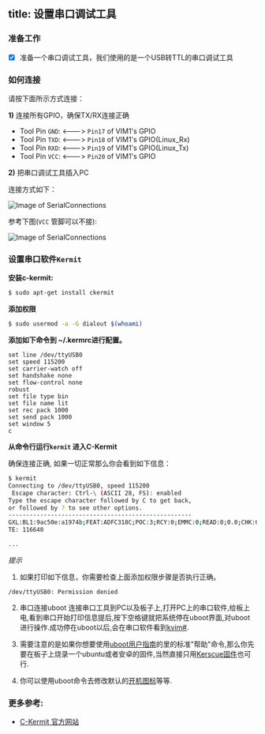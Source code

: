 title: 设置串口调试工具
---

### 准备工作
- [x] 准备一个串口调试工具，我们使用的是一个USB转TTL的串口调试工具

### 如何连接
请按下面所示方式连接：

**1)** 连接所有GPIO，确保TX/RX连接正确

  * Tool Pin `GND`: <---> `Pin17` of VIM1's GPIO
  * Tool Pin `TXD`: <---> `Pin18` of VIM1's GPIO(Linux_Rx)
  * Tool Pin `RXD`: <---> `Pin19` of VIM1's GPIO(Linux_Tx)
  * Tool Pin `VCC`: <---> `Pin20` of VIM1's GPIO

**2)** 把串口调试工具插入PC

连接方式如下：

![Image of SerialConnections](/images/vim1/SerialConnections_3Pin.png)

参考下图(`VCC` 管脚可以不接):

![Image of SerialConnections](/images/vim1/SerialConnections.png)


### 设置串口软件`Kermit`
**安装c-kermit:**
```sh
$ sudo apt-get install ckermit
```

**添加权限**
```sh
$ sudo usermod -a -G dialout $(whoami)
```

**添加如下命令到 ~/.kermrc进行配置。**
```
set line /dev/ttyUSB0
set speed 115200
set carrier-watch off
set handshake none
set flow-control none
robust
set file type bin
set file name lit
set rec pack 1000
set send pack 1000
set window 5
c
```

**从命令行运行`kermit` 进入C-Kermit**

确保连接正确, 如果一切正常那么你会看到如下信息：
```sh
$ kermit
Connecting to /dev/ttyUSB0, speed 115200
 Escape character: Ctrl-\ (ASCII 28, FS): enabled
Type the escape character followed by C to get back,
or followed by ? to see other options.
----------------------------------------------------
GXL:BL1:9ac50e:a1974b;FEAT:ADFC318C;POC:3;RCY:0;EMMC:0;READ:0;0.0;CHK:0;
TE: 116640

...

```
*提示*
1. 如果打印如下信息，你需要检查上面添加权限步骤是否执行正确。
```
/dev/ttyUSB0: Permission denied
```

2. 串口连接uboot
连接串口工具到PC以及板子上,打开PC上的串口软件,给板上电,看到串口开始打印信息提后,按下空格键就把系统停在uboot界面,对uboot进行操作.成功停在uboot以后,会在串口软件看到[kvim#](/zh-cn/vim1/UBootUsage.html).

3. 需要注意的是如果你想要使用[uboot用户指南](/zh-cn/vim1/UBootUsage.html)的里的标准"帮助"命令,那么你先要在板子上烧录一个ubuntu或者安卓的固件,当然直接只用[Kerscue固件](https://dl.khadas.com/Firmware/Krescue/images/)也可行.

4. 你可以使用uboot命令去修改默认的[开机图标](/zh-cn/vim1/BuildBootLogoForUboot.html)等等.

### 更多参考:
* [C-Kermit 官方网站](http://www.columbia.edu/kermit/index.html)
